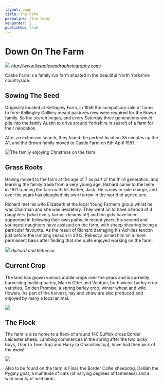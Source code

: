 ```yaml
---
layout: page
title: The Farm
permalink: /the-farm/
menuorder: 2
published: true
---
```


# Down On The Farm

![](http://rebeccahartley.github.io/castle-farm/images/media/image1.jpeg)
_http://www.lissaalexandraphotography.com/_

Castle Farm is a family run farm situated in the beautiful North
Yorkshire countryside.

## Sowing The Seed

Originally located at Kellingley Farm, in 1956 the compulsory sale of farms to form Kellingley
Colliery meant pastures new were required for the Brown family. So the search began, and every Saturday three generations would pile into the family Austin to drive around Yorkshire in search of a farm for their relocation.

After an extensive search, they found the perfect location 35 minutes up
the A1, and the Brown family moved to Castle Farm on 6th April 1957.

![The family enjoying Christmas on the farm](http://rebeccahartley.github.io/castle-farm/images/media/image2.jpeg)


## Grass Roots

Having moved to the farm at the age of 7 as part of the third
generation, and learning the family trade from a very young age, Richard came to the helm in 1971 running the farm with his Father, Jack. He is now in
sole charge, and over the years has ploughed his own furrow in the world of agriculture.

Richard met his wife Elizabeth at the local Young Farmers group whilst
he was Chairman and she was Secretary. They went on to have a brood of
4 daughters (what every farmer dreams of!) and the girls have been
supported in following their own paths. 
In recent years, his second and youngest
daughters have assisted on the farm, with sheep shearing being a particular favourite. 
As the result of Richard damaging his Achilles tendon just before the lambing season in 2013, Rebecca joined him on a more permanent basis after finding that she quite enjoyed working on the farm.

![](http://rebeccahartley.github.io/castle-farm/images/media/image3.jpeg)
_Richard and Rebecca_

## Current Crop

The land has grown various arable crops over the years and is currently
harvesting malting barley, Marris Otter and Venture, both winter barley crop varieties, Golden Promise, a spring barley crop, winter wheat and wild flowers. As part of the harvest, hay and straw are also produced and enjoyed by many a local animal.

![](http://rebeccahartley.github.io/castle-farm/images/barn/tractor-and-corn.jpeg)

## The Flock

The farm is also home to a flock of around 140 Suffolk cross Border Leicester sheep. Lambing commences in the spring after the two lucky boys, Thor (a Texel tup) and Harry (a Charollais
tup), have had their pick of the ewes!

![](http://rebeccahartley.github.io/castle-farm/images/media/image5.jpeg)

Also to be found on the farm is Floss the Border Collie sheepdog, Delilah the Pygmy goat, a multitude of cats (of varying degrees of tameness) and a wild bounty of wild birds.
